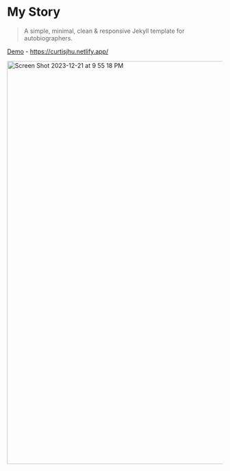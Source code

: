 # My Story
>  A simple, minimal, clean & responsive Jekyll template for autobiographers.

[Demo](https://curtisjhu.netlify.app/) - https://curtisjhu.netlify.app/


<img width="942" alt="Screen Shot 2023-12-21 at 9 55 18 PM" src="https://github.com/curtisjhu/My-Story/assets/43627632/bfbdd1e0-be6b-4ff4-9744-c3ac21352f70">
